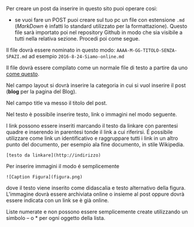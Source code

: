 Per creare un post da inserire in questo sito puoi operare cosi:
- se vuoi fare un POST puoi creare sul tuo pc un file con estensione `.md` (*MarkDown* è infatti lo standard utilizzato per la formattazione). Questo file sarà importato poi nel repository Github in modo che sia visibile a tutti nella relativa sezione. Procedi poi come segue.

Il file dovrà essere nominato in questo modo: `AAAA-M-GG-TITOLO-SENZA-SPAZI.md` ad esempio `2016-8-24-Siamo-online.md`

Il file dovrà essere compilato come un normale file di testo a partire da uno [come questo](https://raw.githubusercontent.com/emergenzeHack/terremotocentro/master/_posts/2016-8-26-usare-waze.md).

Nel campo layout si dovrà inserire la categoria in cui si vuol inserire il post (**blog** per la pagina del Blog).

Nel campo title va messo il titolo del post.

Nel testo è possibile inserire testo, link o immagini nel modo seguente.

I link possono essere inseriti marcando il testo da linkare con parentesi quadre e inserendo in parentesi tonde il link a cui riferirsi. É possibile utilizzare come link un identificativo e raggruppare tutti i link in un altro punto del documento, per esempio ala fine documento, in stile Wikipedia.

    [testo da linkare](http://indirizzo)

Per inserire immagini il modo é semplicemente

    ![Caption Figura](figura.png)

dove il testo viene inserito come didascalia e testo alternativo della figura. L'immagine dovrà essere archiviata online o insieme al post oppure dovrà essere indicata con un link se è già online.

Liste numerate e non possono essere semplicemente create utilizzando un simbolo – o * per ogni oggetto della lista.
